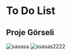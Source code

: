 # To Do List

## Proje Görseli

![sasasa](https://user-images.githubusercontent.com/73312086/153184748-6113d390-3b30-4c23-8fbb-c87da64cb970.JPG)
![ssasas2222](https://user-images.githubusercontent.com/73312086/153184752-f0496384-ef70-4e47-ba81-bed6437df2ed.JPG)





